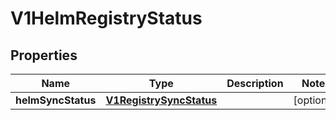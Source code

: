 # V1HelmRegistryStatus

## Properties
Name | Type | Description | Notes
------------ | ------------- | ------------- | -------------
**helmSyncStatus** | [**V1RegistrySyncStatus**](V1RegistrySyncStatus.md) |  |  [optional]
